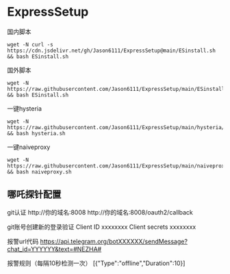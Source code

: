 # ExpressSetup
国内脚本  
```
wget -N curl -s https://cdn.jsdelivr.net/gh/Jason6111/ExpressSetup@main/ESinstall.sh && bash ESinstall.sh
```
国外脚本  
```
wget -N https://raw.githubusercontent.com/Jason6111/ExpressSetup/main/ESinstall.sh && bash ESinstall.sh
```  
一键hysteria
```
wget -N https://raw.githubusercontent.com/Jason6111/ExpressSetup/main/hysteria/hysteria.sh && bash hysteria.sh
```
一键naiveproxy
```
wget -N https://raw.githubusercontent.com/Jason6111/ExpressSetup/main/naiveproxy/naiveproxy.sh && bash naiveproxy.sh
```


## 哪吒探针配置
git认证
http://你的域名:8008
http://你的域名:8008/oauth2/callback

git账号创建新的登录验证
Client ID
xxxxxxxx
Client secrets
xxxxxxxx  

报警url代码
https://api.telegram.org/botXXXXXX/sendMessage?chat_id=YYYYYY&text=#NEZHA#

报警规则（每隔10秒检测一次）
[{"Type":"offline","Duration":10}]
